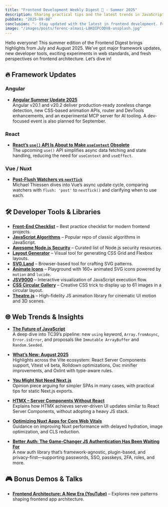 ```yaml
---
title: "Frontend Development Weekly Digest 🗻 - Summer 2025"
description: Sharing practical tips and the latest trends in JavaScript
pubDate: "2025-09-08"
conclusion: "💡 Stay updated with the latest in frontend development. Follow the links for more insights."
image: "/images/posts/ferenc-almasi-L8KQIPCODV8-unsplash.jpg"
---
```


Hello everyone! This summer edition of the Frontend Digest brings highlights from July and August 2025. We’ve got major framework updates, new developer tools, exciting experiments in web standards, and fresh perspectives on frontend architecture. Let’s dive in!

## 🔥 Framework Updates

### Angular

* **[Angular Summer Update 2025](https://blog.angular.dev/angular-summer-update-2025-1987592a0b42)**  
  Angular v20.1 and v20.2 deliver production-ready zoneless change detection, new CSS-based animation APIs, router and DevTools enhancements, and an experimental MCP server for AI tooling. A dev-focused event is also planned for September.

### React

* **[React’s `use()` API Is About to Make `useContext` Obsolete](https://blog.logrocket.com/reacts-use-api-makes-usecontext-obsolete)**  
  The upcoming `use()` API simplifies async data fetching and state handling, reducing the need for `useContext` and `useEffect`.

### Vue / Nuxt

* **[Post-Flush Watchers vs `nextTick`](https://michaelnthiessen.com/the-difference-between-a-post-flush-watcher-and-nexttick)**  
  Michael Thiessen dives into Vue’s async update cycle, comparing watchers with `flush: 'post'` to `nextTick()` and clarifying when to use each.

## 🛠️ Developer Tools & Libraries

* **[Front-End Checklist](https://github.com/thedaviddias/Front-End-Checklist)** – Best practice checklist for modern frontend projects.  
* **[JavaScript Algorithms](https://github.com/trekhleb/javascript-algorithms)** – Popular repo of classic algorithms in JavaScript.  
* **[Awesome Node.js Security](https://github.com/lirantal/awesome-nodejs-security)** – Curated list of Node.js security resources.  
* **[Layout Generator](https://layout.bradwoods.io/)** – Visual tool for generating CSS Grid and Flexbox layouts.  
* **[SVG.Land](https://svgl.app/)** – Browser-based tool for crafting SVG patterns.  
* **[Animate Icons](https://animateicons.vercel.app/)** – Playground with 160+ animated SVG icons powered by `motion` and `lucide`.  
* **[JSV9000](https://www.jsv9000.app/)** – Interactive visualization of JavaScript execution flow.  
* **[CSS Circular Gallery](https://css-tip.com/circular-gallery/)** – Creative CSS trick to display up to 61 images in a circular layout.  
* **[Theatre.js](https://www.theatrejs.com/)** – High-fidelity JS animation library for cinematic UI motion and 3D scenes.  

## 🌐 Web Trends & Insights

* **[The Future of JavaScript](https://jsdev.space/future-of-javascript)**  
  A deep dive into TC39’s pipeline: new `using` keyword, `Array.fromAsync`, `Error.isError`, and proposals like `Immutable ArrayBuffer` and `Random.Seeded`.

* **[What’s New: August 2025](https://voidzero.dev/posts/whats-new-aug-2025)**  
  Highlights across the Vite ecosystem: React Server Components support, Vitest v4 beta, Rolldown optimizations, Oxc minifier improvements, and Oxlint with type-aware rules.

* **[You Might Not Need Next.js](https://dev.to/paripsky/you-might-not-need-nextjs-4ejg)**  
  Opinion piece arguing for simpler SPAs in many cases, with practical tips for static Next.js exports.

* **[HTMX – Server Components Without React](https://swizec.com/blog/htmx-server-components-without-react)**  
  Explains how HTMX achieves server-driven UI updates similar to React Server Components, without adopting a heavy JS stack.

* **[Optimizing Nuxt Apps for Core Web Vitals](https://dev.to/jacobandrewsky/optimizing-nuxt-apps-for-core-web-vitals-106j)**  
  Guidance on improving Nuxt performance with delayed hydration, image optimization, and CLS reduction.

* **[Better Auth: The Game-Changer JS Authentication Has Been Waiting For](https://blog.curbanii.net/better-auth-the-game-changer-js-authentication-has-been-waiting-for/)**  
  A new auth library that’s framework-agnostic, plugin-based, and privacy-first—supporting passwords, SSO, passkeys, 2FA, roles, and more.

## 🎮 Bonus Demos & Talks

* **[Frontend Architecture: A New Era (YouTube)](https://www.youtube.com/watch?v=WoNmm4YS8e4)** – Explores new patterns shaping frontend app architecture.  
